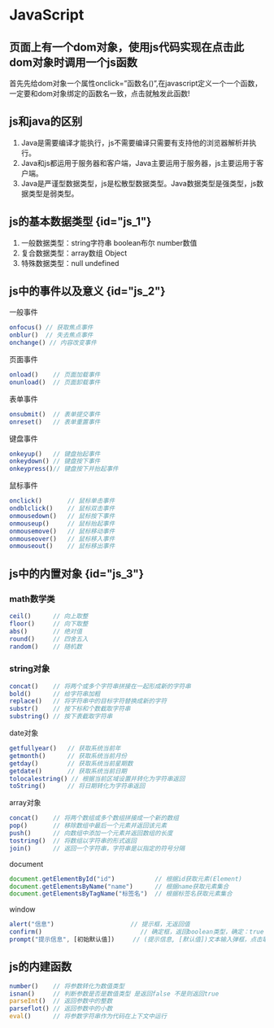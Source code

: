 # JavaScript


## 页面上有一个dom对象，使用js代码实现在点击此dom对象时调用一个js函数
首先先给dom对象一个属性onclick=”函数名()”,在javascript定义一个一个函数，一定要和dom对象绑定的函数名一致，点击就触发此函数!

## js和java的区别
1. Java是需要编译才能执行，js不需要编译只需要有支持他的浏览器解析并执行。
2. Java和js都运用于服务器和客户端，Java主要运用于服务器，js主要运用于客户端。
3. Java是严谨型数据类型，js是松散型数据类型。Java数据类型是强类型，js数据类型是弱类型。 

## js的基本数据类型 {id="js_1"}
1. 一般数据类型：string字符串 boolean布尔 number数值
2. 复合数据类型：array数组 Object
3. 特殊数据类型：null undefined      

## js中的事件以及意义 {id="js_2"}
一般事件
```javascript
onfocus() // 获取焦点事件      
onblur()  // 失去焦点事件        
onchange() // 内容改变事件
```
页面事件  
```javascript
onload()    // 页面加载事件   
onunload()  // 页面卸载事件  
```    
表单事件    
```javascript
onsubmit()  // 表单提交事件     
onreset()   // 表单重置事件  
```    
键盘事件    
```javascript
onkeyup()   // 键盘抬起事件      
onkeydown() // 键盘按下事件     
onkeypress()// 键盘按下并抬起事件
```             
鼠标事件
```javascript
onclick()       // 鼠标单击事件      
ondblclick()    // 鼠标双击事件    
onmousedown()   // 鼠标按下事件       
onmouseup()     // 鼠标抬起事件     
onmousemove()   // 鼠标移动事件       
onmouseover()   // 鼠标移入事件       
onmouseout()    // 鼠标移出事件	
```


## js中的内置对象 {id="js_3"}

### math数学类
```javascript
ceil()      // 向上取整     
floor()     // 向下取整    
abs()       // 绝对值   
round()     // 四舍五入    
random()    // 随机数

```
                     
### string对象
```javascript
concat()    // 将两个或多个字符串拼接在一起形成新的字符串       
bold()      // 给字符串加粗        
replace()   // 将字符串中的目标字符替换成新的字符         
substr()    // 按下标和个数截取字符串            
substring() // 按下表截取字符串  
```
          
date对象
```javascript
getfullyear()   // 获取系统当前年	    
getmonth()      // 获取系统当前月份         
getday()        // 获取系统当前星期数
getdate()       // 获取系统当前日期  
tolocalestring() // 根据当前区域设置并转化为字符串返回  
toString()      // 将日期转化为字符串返回   
```
       
array对象
```javascript
concat()    // 将两个数组或多个数组拼接成一个新的数组            
pop()       // 移除数组中最后一个元素并返回该元素     
push()      // 向数组中添加一个元素并返回数组的长度       
tostring()  // 将数组以字符串的形式返回         
join()      // 返回一个字符串，字符串是以指定的符号分隔   
```
  
document
```javascript
document.getElementById("id")           // 根据id获取元素(Element)
document.getElementsByName("name")      // 根据name获取元素集合
document.getElementsByTagName("标签名")  // 根据标签名获取元素集合
```

window
```javascript
alert("信息")                     // 提示框，无返回值
confirm()                           // 确定框，返回boolean类型，确定：true；取消：false
prompt("提示信息", [初始默认值])     // (提示信息, [默认值])文本输入弹框，点击取消：返回null，点击确定：返回所输入的字符串
```

## js的内建函数
```javascript
number()    // 将参数转化为数值类型
isnan()     // 判断参数是否是数值类型 是返回false 不是则返回true
parseInt()  // 返回参数中的整数
parseflot() // 返回参数中的小数
eval()      // 将参数字符串作为代码在上下文中运行
```
    
